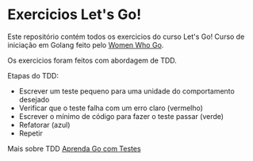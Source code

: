 # Exercicios Let's Go!

Este repositório contém todos os exercicios do curso Let's Go! Curso de iniciação em Golang feito pelo
[Women Who Go](https://womenwhogocwb.github.io/).

Os exercicios foram feitos com abordagem de TDD.

Etapas do TDD:

- Escrever um teste pequeno para uma unidade do comportamento desejado
- Verificar que o teste falha com um erro claro (vermelho)
- Escrever o mínimo de código para fazer o teste passar (verde)
- Refatorar (azul)
- Repetir

Mais sobre TDD [Aprenda Go com Testes](https://larien.gitbook.io/aprenda-go-com-testes/)